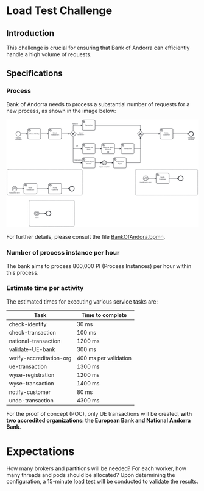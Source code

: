 # Load Test Challenge

## Introduction

This challenge is crucial for ensuring that Bank of Andorra can efficiently handle a high volume of requests.

## Specifications

### Process
Bank of Andorra needs to process a substantial number of requests for a new process, as shown in the image below: 

![BankOfAndora.png](BankOfAndora.png) 

For further details, please consult the file [BankOfAndora.bpmn](..%2FBankOfAndora.bpmn). 

### Number of process instance per hour
The bank aims to process 800,000 PI (Process Instances) per hour within this process. 

### Estimate time per activity

The estimated times for executing various service tasks are:



| Task                     | Time to complete      | 
|--------------------------|-----------------------|
| check-identity           | 30 ms                 |
| check-transaction        | 100 ms                |
| national-transaction     | 1200 ms               |
| validate-UE-bank         | 300 ms                |
| verify-accreditation-org | 400 ms per validation |
| ue-transaction           | 1300 ms               |
| wyse-registration        | 1200 ms               |
| wyse-transaction         | 1400 ms               |
| notify-customer          | 80 ms                 |
| undo-transaction         | 4300 ms               |


For the proof of concept (POC), only UE transactions will be created, **with two accredited organizations: the European Bank and National Andorra Bank**.

# Expectations

How many brokers and partitions will be needed? For each worker, how many threads and pods should be allocated? Upon determining the configuration, a 15-minute load test will be conducted to validate the results.